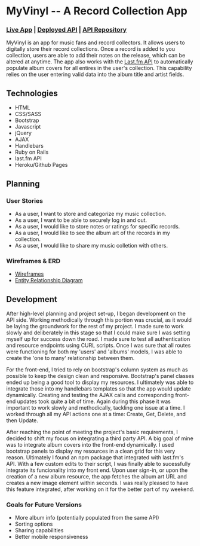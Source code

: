 # MyVinyl -- A Record Collection App

### [Live App](https://colekins.github.io/myvinyl/) | [Deployed API](https://gentle-fjord-76168.herokuapp.com/) | [API Repository](https://github.com/colekins/myvinyl_api)

MyVinyl is an app for music fans and record collectors. It allows users to digitally store their record collections. Once a record is added to you collection, users are able to add their notes on the release, which can be altered at anytime. The app also works with the [Last.fm API](https://www.last.fm/api) to automatically populate album covers for all entires in the user's collection. This capability relies on the user entering valid data into the album title and artist fields.

## Technologies

- HTML
- CSS/SASS
- Bootstrap
- Javascript
- jQuery
- AJAX
- Handlebars
- Ruby on Rails
- last.fm API
- Heroku/Github Pages

## Planning

### User Stories
- As a user, I want to store and categorize my music collection.
- As a user, I want to be able to securely log in and out.
- As a user, I would like to store notes or ratings for specific records.
- As a user, I would like to see the album art of the records in my collection.
- As a user, I would like to share my music colletion with others.

### Wireframes & ERD

- [Wireframes](https://i.imgur.com/Au76j7m.jpg)
- [Entity Relationship Diagram](https://i.imgur.com/CUu7krU.jpg)

## Development
After high-level planning and project set-up, I began development on the API side. Working methodically through this portion was crucial, as it would be laying the groundwork for the rest of my project. I made sure to work slowly and deliberately in this stage so that I could make sure I was setting myself up for success down the road. I made sure to test all authentication and resource endpoints using CURL scripts. Once I was sure that all routes were functioning for both my 'users' and 'albums' models, I was able to create the 'one to many' relationship between them.

For the front-end, I tried to rely on bootstrap's column system as much as possible to keep the design clean and responsive. Bootstrap's panel classes ended up being a good tool to display my resources. I ultimately was able to integrate those into my handlebars templates so that the app would update dynamically. Creating and testing the AJAX calls and corresponding front-end updates took quite a bit of time. Again during this phase it was important to work slowly and methodically, tackling one issue at a time. I worked through all my API actions one at a time: Create, Get, Delete, and then Update.

After reaching the point of meeting the project's basic requirements, I decided to shift my focus on integrating a third party API. A big goal of mine was to integrate album covers into the front-end dynamically. I used bootstrap panels to display my resources in a clean grid for this very reason. Ultimately I found an npm package that integrated with last.fm's API. With a few custom edits to their script, I was finally able to sucessfully integrate its funcionality into my front end. Upon user sign-in, or upon the creation of a new album resource, the app fetches the album art URL and creates a new image element within seconds. I was really pleased to have this feature integrated, after working on it for the better part of my weekend.

### Goals for Future Versions
- More album info (potentially populated from the same API)
- Sorting options
- Sharing capabilities
- Better mobile responsiveness
